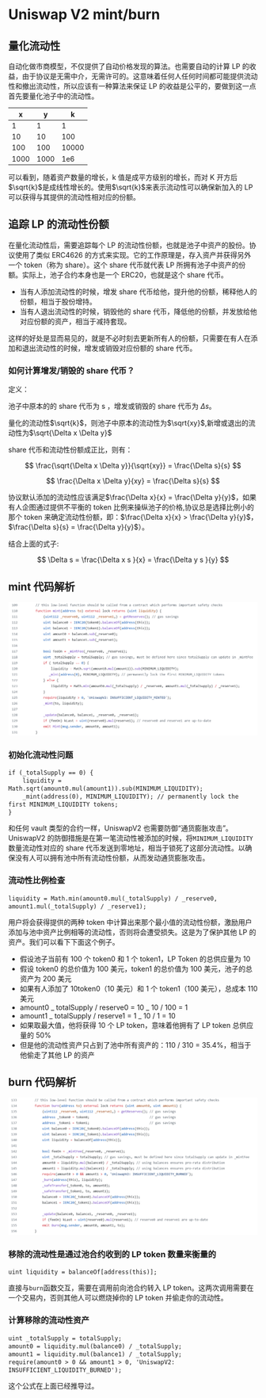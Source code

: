 # Uniswap V2 mint/burn

## 量化流动性

自动化做市商模型，不仅提供了自动价格发现的算法。也需要自动的计算 LP 的收益，由于协议是无需中介，无需许可的。这意味着任何人任何时间都可能提供流动性和撤出流动性，所以应该有一种算法来保证 LP 的收益是公平的，要做到这一点首先要量化池子中的流动性。

| x    | y    | k     |
| ---- | ---- | ----- |
| 1    | 1    | 1     |
| 10   | 10   | 100   |
| 100  | 100  | 10000 |
| 1000 | 1000 | 1e6   |

可以看到，随着资产数量的增长，k 值是成平方级别的增长，而对 K 开方后$\sqrt{k}$是成线性增长的。使用$\sqrt{k}$来表示流动性可以确保新加入的 LP 可以获得与其提供的流动性相对应的份额。

## 追踪 LP 的流动性份额

在量化流动性后，需要追踪每个 LP 的流动性份额，也就是池子中资产的股份。协议使用了类似 ERC4626 的方式来实现。它的工作原理是，存入资产并获得另外一个 token（称为 share）。这个 share 代币就代表 LP 所拥有池子中资产的份额。实际上，池子合约本身也是一个 ERC20，也就是这个 share 代币。

- 当有人添加流动性的时候，增发 share 代币给他，提升他的份额，稀释他人的份额，相当于股份增持。
- 当有人退出流动性的时候，销毁他的 share 代币，降低他的份额，并发放给他对应份额的资产，相当于减持套现。

这样的好处是显而易见的，就是不必时刻去更新所有人的份额，只需要在有人在添加和退出流动性的时候，增发或销毁对应份额的 share 代币。

### 如何计算增发/销毁的 share 代币？

定义：

池子中原本的的 share 代币为 s ，增发或销毁的 share 代币为 $\Delta s$。

量化的流动性$\sqrt{k}$，则池子中原本的流动性为$\sqrt{xy}$,新增或退出的流动性为$\sqrt{\Delta x \Delta y}$

share 代币和流动性份额成正比，则有：

$$
\frac{\sqrt{\Delta x \Delta y}}{\sqrt{xy}} = \frac{\Delta s}{s}
$$

$$
\frac{\Delta x \Delta y}{xy} = \frac{\Delta s}{s}
$$

协议默认添加的流动性应该满足$\frac{\Delta x}{x} = \frac{\Delta y}{y}$，如果有人企图通过提供不平衡的 token 比例来操纵池子的价格,协议总是选择比例小的那个 token 来确定流动性份额，即：$\frac{\Delta x}{x} > \frac{\Delta y}{y}$，$\frac{\Delta s}{s} = \frac{\Delta y}{y}$）。

结合上面的式子:

$$
\Delta s = \frac{\Delta x s }{x} = \frac{\Delta y s }{y}
$$

## mint 代码解析

![UniswapV2-mint](images/UniswapV2-mint.jpg)

### 初始化流动性问题

```solidity
if (_totalSupply == 0) {
    liquidity = Math.sqrt(amount0.mul(amount1)).sub(MINIMUM_LIQUIDITY);
    _mint(address(0), MINIMUM_LIQUIDITY); // permanently lock the first MINIMUM_LIQUIDITY tokens;
}
```

和任何 vault 类型的合约一样，UniswapV2 也需要防御“通货膨胀攻击”。UniswapV2 的防御措施是在第一笔流动性被添加的时候，将`MINIMUM_LIQUIDITY`数量流动性对应的 share 代币发送到零地址，相当于锁死了这部分流动性。以确保没有人可以拥有池中所有流动性份额，从而发动通货膨胀攻击。

### 流动性比例检查

```solidity
liquidity = Math.min(amount0.mul(_totalSupply) / _reserve0, amount1.mul(_totalSupply) / _reserve1);
```

用户将会获得提供的两种 token 中计算出来那个最小值的流动性份额，激励用户添加与池中资产比例相等的流动性，否则将会遭受损失。这是为了保护其他 LP 的资产。我们可以看下下面这个例子。

- 假设池子当前有 100 个 token0 和 1 个 token1，LP Token 的总供应量为 10
- 假设 token0 的总价值为 100 美元，token1 的总价值为 100 美元，池子的总资产为 200 美元
- 如果有人添加了 10token0（10 美元）和 1 个 token1（100 美元），总成本 110 美元
- amount0 _ totalSupply / reserve0 = 10 _ 10 / 100 = 1
- amount1 _ totalSupply / reserve1 = 1 _ 10 / 1 = 10
- 如果取最大值，他将获得 10 个 LP token，意味着他拥有了 LP token 总供应量的 50%
- 但是他的流动性资产只占到了池中所有资产的：110 / 310 = 35.4%，相当于他偷走了其他 LP 的资产

## burn 代码解析

![UniswapV2-burn](images/UniswapV2-burn.jpg)

### 移除的流动性是通过池合约收到的 LP token 数量来衡量的

```solidity
uint liquidity = balanceOf[address(this)];
```

直接与`burn`函数交互，需要在调用前向池合约转入 LP token。这两次调用需要在一个交易内，否则其他人可以燃烧掉你的 LP token 并偷走你的流动性。

### 计算移除的流动性资产

```solidity
uint _totalSupply = totalSupply;
amount0 = liquidity.mul(balance0) / _totalSupply;
amount1 = liquidity.mul(balance1) / _totalSupply;
require(amount0 > 0 && amount1 > 0, 'UniswapV2: INSUFFICIENT_LIQUIDITY_BURNED');
```

这个公式在上面已经推导过。
